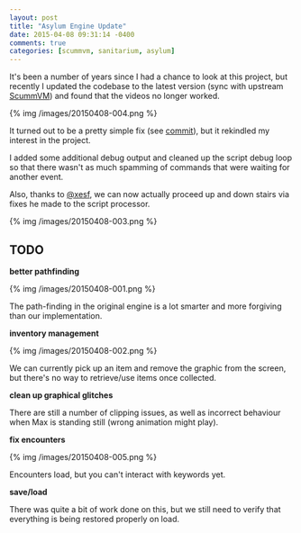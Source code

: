 ```yaml
---
layout: post
title: "Asylum Engine Update"
date: 2015-04-08 09:31:14 -0400
comments: true
categories: [scummvm, sanitarium, asylum]
---
```


It's been a number of years since I had a chance to look at this project, but recently I updated the codebase to the latest version (sync with upstream [ScummVM](https://github.com/scummvm/scummvm)) and found that the videos no longer worked.

{% img /images/20150408-004.png %}

It turned out to be a pretty simple fix (see [commit](https://github.com/alexbevi/scummvm/commit/1ed45a5802a7ab9603aa72f8e18196e980657c23)), but it rekindled my interest in the project.

<!-- more -->

I added some additional debug output and cleaned up the script debug loop so that there wasn't as much spamming of commands that were waiting for another event.

Also, thanks to [@xesf](https://github.com/xesf), we can now actually proceed up and down stairs via fixes he made to the script processor.

{% img /images/20150408-003.png %}

## TODO

**better pathfinding**

{% img /images/20150408-001.png %}

The path-finding in the original engine is a lot smarter and more forgiving than our implementation.

**inventory management**

{% img /images/20150408-002.png %}

We can currently pick up an item and remove the graphic from the screen, but there's no way to retrieve/use items once collected.

**clean up graphical glitches**

There are still a number of clipping issues, as well as incorrect behaviour when Max is standing still (wrong animation might play).

**fix encounters**

{% img /images/20150408-005.png %}

Encounters load, but you can't interact with keywords yet.

**save/load**

There was quite a bit of work done on this, but we still need to verify that everything is being restored properly on load.